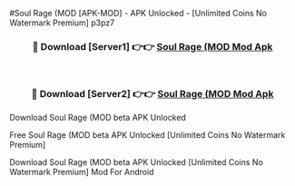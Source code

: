 #Soul Rage (MOD [APK-MOD] - APK Unlocked - [Unlimited Coins No Watermark Premium] p3pz7



<div align="center">

<h3>🔴 Download [Server1] 👉👉 <a href="https://momento.my/?title=Soul_Rage_(MOD">Soul Rage (MOD Mod Apk</a></h3><br>

<h3>🔴 Download [Server2] 👉👉 <a href="https://momento.my/?title=Soul_Rage_(MOD">Soul Rage (MOD Mod Apk</a></h3>
</div>



Download Soul Rage (MOD beta APK Unlocked

Free Soul Rage (MOD beta APK Unlocked [Unlimited Coins No Watermark Premium]

Download Soul Rage (MOD beta APK Unlocked [Unlimited Coins No Watermark Premium] Mod For Android

